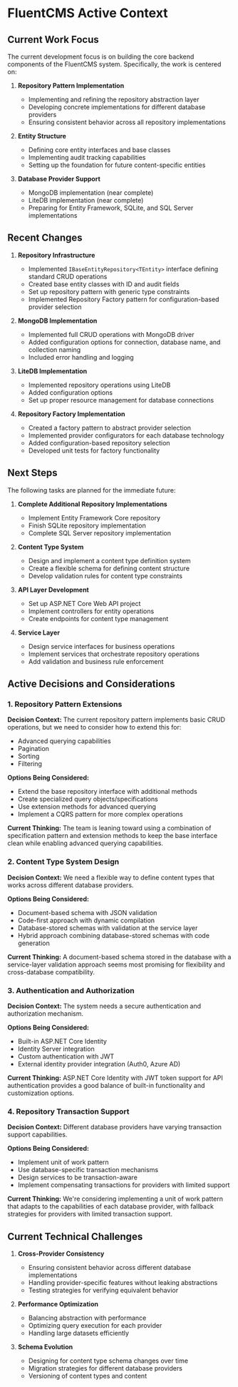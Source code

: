 # FluentCMS Active Context

## Current Work Focus

The current development focus is on building the core backend components of the FluentCMS system. Specifically, the work is centered on:

1. **Repository Pattern Implementation**
   - Implementing and refining the repository abstraction layer
   - Developing concrete implementations for different database providers
   - Ensuring consistent behavior across all repository implementations

2. **Entity Structure**
   - Defining core entity interfaces and base classes
   - Implementing audit tracking capabilities
   - Setting up the foundation for future content-specific entities

3. **Database Provider Support**
   - MongoDB implementation (near complete)
   - LiteDB implementation (near complete)
   - Preparing for Entity Framework, SQLite, and SQL Server implementations

## Recent Changes

1. **Repository Infrastructure**
   - Implemented `IBaseEntityRepository<TEntity>` interface defining standard CRUD operations
   - Created base entity classes with ID and audit fields
   - Set up repository pattern with generic type constraints
   - Implemented Repository Factory pattern for configuration-based provider selection

2. **MongoDB Implementation**
   - Implemented full CRUD operations with MongoDB driver
   - Added configuration options for connection, database name, and collection naming
   - Included error handling and logging

3. **LiteDB Implementation**
   - Implemented repository operations using LiteDB
   - Added configuration options
   - Set up proper resource management for database connections

4. **Repository Factory Implementation**
   - Created a factory pattern to abstract provider selection
   - Implemented provider configurators for each database technology
   - Added configuration-based repository selection
   - Developed unit tests for factory functionality

## Next Steps

The following tasks are planned for the immediate future:

1. **Complete Additional Repository Implementations**
   - Implement Entity Framework Core repository
   - Finish SQLite repository implementation
   - Complete SQL Server repository implementation

2. **Content Type System**
   - Design and implement a content type definition system
   - Create a flexible schema for defining content structure
   - Develop validation rules for content type constraints

3. **API Layer Development**
   - Set up ASP.NET Core Web API project
   - Implement controllers for entity operations
   - Create endpoints for content type management

4. **Service Layer**
   - Design service interfaces for business operations
   - Implement services that orchestrate repository operations
   - Add validation and business rule enforcement

## Active Decisions and Considerations

### 1. Repository Pattern Extensions

**Decision Context:** The current repository pattern implements basic CRUD operations, but we need to consider how to extend this for:
- Advanced querying capabilities
- Pagination
- Sorting
- Filtering

**Options Being Considered:**
- Extend the base repository interface with additional methods
- Create specialized query objects/specifications
- Use extension methods for advanced querying
- Implement a CQRS pattern for more complex operations

**Current Thinking:**
The team is leaning toward using a combination of specification pattern and extension methods to keep the base interface clean while enabling advanced querying capabilities.

### 2. Content Type System Design

**Decision Context:** We need a flexible way to define content types that works across different database providers.

**Options Being Considered:**
- Document-based schema with JSON validation
- Code-first approach with dynamic compilation
- Database-stored schemas with validation at the service layer
- Hybrid approach combining database-stored schemas with code generation

**Current Thinking:**
A document-based schema stored in the database with a service-layer validation approach seems most promising for flexibility and cross-database compatibility.

### 3. Authentication and Authorization

**Decision Context:** The system needs a secure authentication and authorization mechanism.

**Options Being Considered:**
- Built-in ASP.NET Core Identity
- Identity Server integration
- Custom authentication with JWT
- External identity provider integration (Auth0, Azure AD)

**Current Thinking:**
ASP.NET Core Identity with JWT token support for API authentication provides a good balance of built-in functionality and customization options.

### 4. Repository Transaction Support

**Decision Context:** Different database providers have varying transaction support capabilities.

**Options Being Considered:**
- Implement unit of work pattern
- Use database-specific transaction mechanisms
- Design services to be transaction-aware
- Implement compensating transactions for providers with limited support

**Current Thinking:**
We're considering implementing a unit of work pattern that adapts to the capabilities of each database provider, with fallback strategies for providers with limited transaction support.

## Current Technical Challenges

1. **Cross-Provider Consistency**
   - Ensuring consistent behavior across different database implementations
   - Handling provider-specific features without leaking abstractions
   - Testing strategies for verifying equivalent behavior

2. **Performance Optimization**
   - Balancing abstraction with performance
   - Optimizing query execution for each provider
   - Handling large datasets efficiently

3. **Schema Evolution**
   - Designing for content type schema changes over time
   - Migration strategies for different database providers
   - Versioning of content types and content
